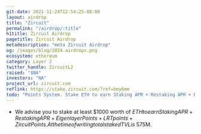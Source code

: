 ```yaml
---
git-date: 2021-11-24T12:54:25-08:00
layout: airdrop
title: "Zircuit"
permalink: "/airdrop/:title"
h1title: Zircuit Airdrop
pagetitle: Zircuit Airdrop
metadescription: "meta Zircuit Airdrop"
og: /images/blog/2024-airdrops.png
ecosystem: ethereum
category: Layer 2
twitter_handle: ZircuitL2
raised: "$NA"
investors: "NA"
project_url: zircuit.com
reflink: https://stake.zircuit.com/?ref=bmy6mm
todo: "Points System. Stake ETH to earn Staking APR + Restaking APR + Eigenlayer Points + LRT points + Zircuit Points"
---
```


- We advise you to stake at least \$1000 worth of $ETH to earn Staking APR + Restaking APR + Eigenlayer Points + LRT points + Zircuit Points. At the time of writing total staked TVL is ~$575M.
